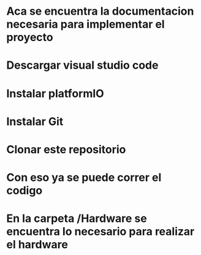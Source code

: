 # Aca se encuentra la documentacion necesaria para implementar el proyecto
#
# Descargar visual studio code
# Instalar platformIO
# Instalar Git
# Clonar este repositorio
# Con eso ya se puede correr el codigo
#
# En la carpeta /Hardware se encuentra lo necesario para realizar el hardware 